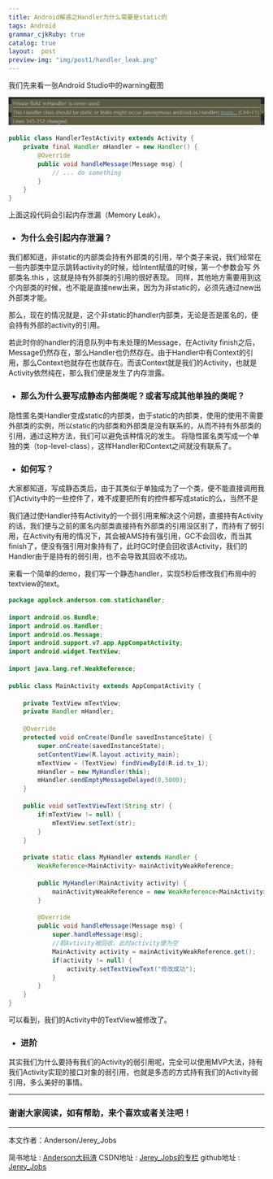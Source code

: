 ```yaml
---
title: Android解惑之Handler为什么需要是static的
tags: Android
grammar_cjkRuby: true
catalog: true
layout:  post
preview-img: "img/post1/handler_leak.png"
---
```


我们先来看一张Android Studio中的warning截图

![warning](/img/post1/handler_leak.png)

``` java
public class HandlerTestActivity extends Activity {
    private final Handler mHandler = new Handler() {
        @Override
        public void handleMessage(Message msg) {
            // ... do something
        }
    }
}
```
上面这段代码会引起内存泄漏（Memory Leak）。

- ### 为什么会引起内存泄漏？
我们都知道，非static的内部类会持有外部类的引用，举个类子来说，我们经常在一些内部类中显示跳转activity的时候，给Intent赋值的时候，第一个参数会写 外部类名.this ，这就是持有外部类的引用的很好表现。 同样，其他地方需要用到这个内部类的时候，也不能是直接new出来，因为为非static的，必须先通过new出外部类才能。

那么，现在的情况就是，这个非static的handler内部类，无论是否是匿名的，便会持有外部的activity的引用。

若此时你的handler的消息队列中有未处理的Message，在Activity finish之后，Message仍然存在，那么Handler也仍然存在。由于Handler中有Context的引用，那么Context也就存在也就存在。而该Context就是我们的Activity，也就是Activity依然纯在，那么我们便是发生了内存泄露。

- ### 那么为什么要写成静态内部类呢？或者写成其他单独的类呢？
隐性匿名类Handler变成static的内部类，由于static的内部类，使用的使用不需要外部类的实例，所以static的内部类和外部类是没有联系的，从而不持有外部类的引用，通过这种方法，我们可以避免该种情况的发生。
将隐性匿名类写成一个单独的类（top-level-class），这样Handler和Context之间就没有联系了。

- ### 如何写？
大家都知道，写成静态类后，由于其类似于单独成为了一个类，便不能直接调用我们Activity中的一些控件了，难不成要把所有的控件都写成static的么，当然不是

我们通过使Handler持有Activity的一个弱引用来解决这个问题，直接持有Activity的话，我们便与之前的匿名内部类直接持有外部类的引用没区别了，而持有了弱引用，在Activity有用的情况下，其会被AMS持有强引用，GC不会回收，而当其finish了，便没有强引用对象持有了，此时GC时便会回收该Activity，我们的Handler由于是持有的弱引用，也不会导致其回收不成功。

来看一个简单的demo，我们写一个静态handler，实现5秒后修改我们布局中的textview的text。

``` java
package applock.anderson.com.statichandler;

import android.os.Bundle;
import android.os.Handler;
import android.os.Message;
import android.support.v7.app.AppCompatActivity;
import android.widget.TextView;

import java.lang.ref.WeakReference;

public class MainActivity extends AppCompatActivity {

    private TextView mTextView;
    private Handler mHandler;

    @Override
    protected void onCreate(Bundle savedInstanceState) {
        super.onCreate(savedInstanceState);
        setContentView(R.layout.activity_main);
        mTextView = (TextView) findViewById(R.id.tv_1);
        mHandler = new MyHandler(this);
        mHandler.sendEmptyMessageDelayed(0,5000);
    }

    public void setTextViewText(String str) {
        if(mTextView != null) {
            mTextView.setText(str);
        }
    }

    private static class MyHandler extends Handler {
        WeakReference<MainActivity> mainActivityWeakReference;

        public MyHandler(MainActivity activity) {
            mainActivityWeakReference = new WeakReference<MainActivity>(activity);
        }

        @Override
        public void handleMessage(Message msg) {
            super.handleMessage(msg);
            //若Avtivity被回收，此时activity便为空
            MainActivity activity = mainActivityWeakReference.get();
            if(activity != null) {
                activity.setTextViewText("修改成功");
            }
        }
    }
}

```
可以看到，我们的Activity中的TextView被修改了。


- ### 进阶
其实我们为什么要持有我们的Activity的弱引用呢，完全可以使用MVP大法，持有我们Activity实现的接口对象的弱引用，也就是多态的方式持有我们的Activity弱引用，多么美好的事情。



 ----------
 ### 谢谢大家阅读，如有帮助，来个喜欢或者关注吧！

 ----------
 本文作者：Anderson/Jerey_Jobs

 简书地址   :  [Anderson大码渣][1]
 CSDN地址   :  [Jerey_Jobs的专栏][2]
 github地址 :  [Jerey_Jobs][3]


  [1]: http://www.jianshu.com/users/016a5ba708a0/latest_articles
  [2]: http://blog.csdn.net/jerey_jobs
  [3]: https://github.com/Jerey-Jobs
